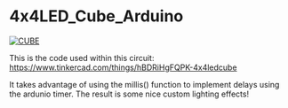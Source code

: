 # 4x4LED_Cube_Arduino
[![CUBE](https://www.youtube.com/watch?v=Nqvqt84i2HE)](https://www.youtube.com/watch?v=Nqvqt84i2HE)

This is the code used within this circuit:
https://www.tinkercad.com/things/hBDRiHgFQPK-4x4ledcube

It takes advantage of using the millis() function to implement delays using the ardunio timer. The result is some nice custom lighting effects!
